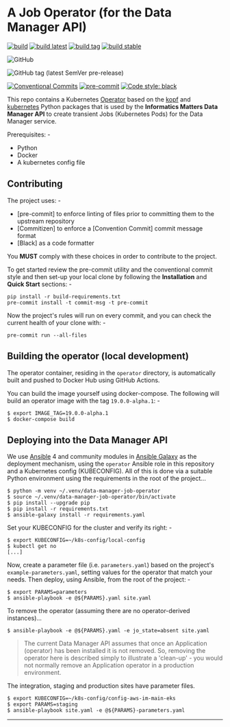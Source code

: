 # A Job Operator (for the Data Manager API)

[![build](https://github.com/informaticsmatters/data-manager-job-operator/actions/workflows/build.yaml/badge.svg)](https://github.com/informaticsmatters/data-manager-job-operator/actions/workflows/build.yaml)
[![build latest](https://github.com/informaticsmatters/data-manager-job-operator/actions/workflows/build-latest.yaml/badge.svg)](https://github.com/informaticsmatters/data-manager-job-operator/actions/workflows/build-latest.yaml)
[![build tag](https://github.com/informaticsmatters/data-manager-job-operator/actions/workflows/build-tag.yaml/badge.svg)](https://github.com/informaticsmatters/data-manager-job-operator/actions/workflows/build-tag.yaml)
[![build stable](https://github.com/informaticsmatters/data-manager-job-operator/actions/workflows/build-stable.yaml/badge.svg)](https://github.com/informaticsmatters/data-manager-job-operator/actions/workflows/build-stable.yaml)

![GitHub](https://img.shields.io/github/license/informaticsmatters/data-manager-job-operator)

![GitHub tag (latest SemVer pre-release)](https://img.shields.io/github/v/tag/informaticsmatters/data-manager-job-operator?include_prereleases)

[![Conventional Commits](https://img.shields.io/badge/Conventional%20Commits-1.0.0-yellow.svg)](https://conventionalcommits.org)
[![pre-commit](https://img.shields.io/badge/pre--commit-enabled-brightgreen?logo=pre-commit&logoColor=white)](https://github.com/pre-commit/pre-commit)
[![Code style: black](https://img.shields.io/badge/code%20style-black-000000.svg)](https://github.com/psf/black)

This repo contains a Kubernetes [Operator] based on the [kopf] and [kubernetes]
Python packages that is used by the **Informatics Matters Data Manager API**
to create transient Jobs (Kubernetes Pods) for the Data Manager service.

Prerequisites: -

-   Python
-   Docker
-   A kubernetes config file

## Contributing
The project uses: -

- [pre-commit] to enforce linting of files prior to committing them to the
  upstream repository
- [Commitizen] to enforce a [Convention Commit] commit message format
- [Black] as a code formatter

You **MUST** comply with these choices in order to  contribute to the project.

To get started review the pre-commit utility and the conventional commit style
and then set-up your local clone by following the **Installation** and
**Quick Start** sections: -

    pip install -r build-requirements.txt
    pre-commit install -t commit-msg -t pre-commit

Now the project's rules will run on every commit, and you can check the
current health of your clone with: -

    pre-commit run --all-files

## Building the operator (local development)
The operator container, residing in the `operator` directory,
is automatically built and pushed to Docker Hub using GitHub Actions.

You can build the image yourself using docker-compose.
The following will build an operator image with the tag `19.0.0-alpha.1`: -

    $ export IMAGE_TAG=19.0.0-alpha.1
    $ docker-compose build

## Deploying into the Data Manager API
We use [Ansible] 4 and community modules in [Ansible Galaxy] as the deployment
mechanism, using the `operator` Ansible role in this repository and a
Kubernetes config (KUBECONFIG). All of this is done via a suitable Python
environment using the requirements in the root of the project...

    $ python -m venv ~/.venv/data-manager-job-operator
    $ source ~/.venv/data-manager-job-operator/bin/activate
    $ pip install --upgrade pip
    $ pip install -r requirements.txt
    $ ansible-galaxy install -r requirements.yaml

Set your KUBECONFIG for the cluster and verify its right: -

    $ export KUBECONFIG=~/k8s-config/local-config
    $ kubectl get no
    [...]

Now, create a parameter file (i.e. `parameters.yaml`) based on the project's
`example-parameters.yaml`, setting values for the operator that match your
needs. Then deploy, using Ansible, from the root of the project: -

    $ export PARAMS=parameters
    $ ansible-playbook -e @${PARAMS}.yaml site.yaml

To remove the operator (assuming there are no operator-derived instances)...

    $ ansible-playbook -e @${PARAMS}.yaml -e jo_state=absent site.yaml

>   The current Data Manager API assumes that once an Application (operator)
    has been installed it is not removed. So, removing the operator here
    is described simply to illustrate a 'clean-up' - you would not
    normally remove an Application operator in a production environment.

The integration, staging and production sites have parameter files.

    $ export KUBECONFIG=~/k8s-config/config-aws-im-main-eks
    $ export PARAMS=staging
    $ ansible-playbook site.yaml -e @${PARAMS}-parameters.yaml

---

[ansible]: https://pypi.org/project/ansible/
[ansible galaxy]: https://galaxy.ansible.com
[kopf]: https://pypi.org/project/kopf/
[kubernetes]: https://pypi.org/project/kubernetes/
[operator]: https://kubernetes.io/docs/concepts/extend-kubernetes/operator/
